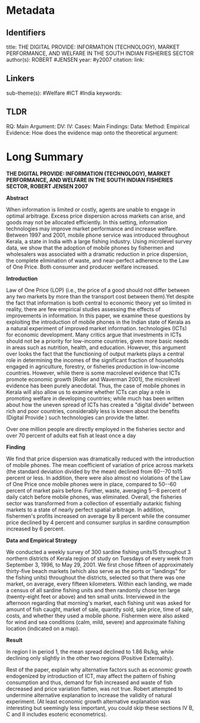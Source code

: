 # Metadata
## Identifiers
title: THE DIGITAL PROVIDE: INFORMATION (TECHNOLOGY), MARKET PERFORMANCE, AND WELFARE IN THE SOUTH INDIAN FISHERIES SECTOR
author(s): ROBERT #JENSEN 
year: #y2007
citation:
link:

## Linkers

sub-theme(s): #Welfare #ICT #India
keywords:

## TLDR

RQ:
Main Argument:
DV:
IV:
Cases:
Main Findings:
Data:
Method:
Empirical Evidence: 
How does the evidence map onto the theoretical argument: 

# Long Summary




**THE DIGITAL PROVIDE: INFORMATION (TECHNOLOGY), MARKET PERFORMANCE, AND
WELFARE IN THE SOUTH INDIAN FISHERIES SECTOR, ROBERT JENSEN 2007**

**Abstract**

When information is limited or costly, agents are unable to engage in
optimal arbitrage. Excess price dispersion across markets can arise, and
goods may not be allocated efficiently. In this setting, information
technologies may improve market performance and increase welfare.
Between 1997 and 2001, mobile phone service was introduced throughout
Kerala, a state in India with a large fishing industry. Using microlevel
survey data, we show that the adoption of mobile phones by fishermen and
wholesalers was associated with a dramatic reduction in price
dispersion, the complete elimination of waste, and near-perfect
adherence to the Law of One Price. Both consumer and producer welfare
increased.

**Introduction**

Law of One Price (LOP) (i.e., the price of a good should not differ
between any two markets by more than the transport cost between
them).Yet despite the fact that information is both central to economic
theory yet so limited in reality, there are few empirical studies
assessing the effects of improvements in information. In this paper, we
examine these questions by exploiting the introduction of mobile phones
in the Indian state of Kerala as a natural experiment of improved market
information. technologies (ICTs) for economic development. Many critics
argue that investments in ICTs should not be a priority for low-income
countries, given more basic needs in areas such as nutrition, health,
and education. However, this argument over looks the fact that the
functioning of output markets plays a central role in determining the
incomes of the significant fraction of households engaged in
agriculture, forestry, or fisheries production in low-income countries.
However, while there is some macrolevel evidence that ICTs promote
economic growth \[Roller and Waverman 2001\], the microlevel evidence
has been purely anecdotal. Thus, the case of mobile phones in Kerala
will also allow us to examine whether ICTs can play a role in promoting
welfare in developing countries; while much has been written about how
the uneven spread of ICTs has created a "digital divide" between rich
and poor countries, considerably less is known about the benefits
(Digital Provide ) such technologies can provide the latter.

Over one million people are directly employed in the fisheries sector
and over 70 percent of adults eat fish at least once a day

**Finding**

We find that price dispersion was dramatically reduced with the
introduction of mobile phones. The mean coefficient of variation of
price across markets (the standard deviation divided by the mean)
declined from 60--70 to15 percent or less. In addition, there were also
almost no violations of the Law of One Price once mobile phones were in
place, compared to 50--60 percent of market pairs before. Further,
waste, averaging 5--8 percent of daily catch before mobile phones, was
eliminated. Overall, the fisheries sector was transformed from a
collection of essentially autarkic fishing markets to a state of nearly
perfect spatial arbitrage. In addition, fishermen's profits increased on
average by 8 percent while the consumer price declined by 4 percent and
consumer surplus in sardine consumption increased by 6 percent.

**Data and Empirical Strategy**

We conducted a weekly survey of 300 sardine fishing units15 throughout 3
northern districts of Kerala region of study on Tuesdays of every week
from September 3, 1996, to May 29, 2001. We first chose fifteen of
approximately thirty-five beach markets (which also serve as the ports
or "landings" for the fishing units) throughout the districts, selected
so that there was one market, on average, every fifteen kilometers.
Within each landing, we made a census of all sardine fishing units and
then randomly chose ten large (twenty-eight feet or above) and ten small
units. Interviewed in the afternoon regarding that morning's market,
each fishing unit was asked for amount of fish caught, market of sale,
quantity sold, sale price, time of sale, costs, and whether they used a
mobile phone. Fishermen were also asked for wind and sea conditions
(calm, mild, severe) and approximate fishing location (indicated on a
map).

**Result**

In region I in period 1, the mean spread declined to 1.86 Rs/kg, while
declining only slightly in the other two regions (Positive Externality).

Rest of the paper, explain why alternative factors such as economic
growth endogenized by introduction of ICT, may affect the pattern of
fishing consumption and thus, demand for fish increased and waste of
fish decreased and price variation flatten, was not true. Robert
attempted to undermine alternative explanation to increase the validity
of natural experiment. (At least economic growth alternative explanation
was interesting but seemingly less important, you could skip these
sections IV B, C and II includes esoteric econometrics).

